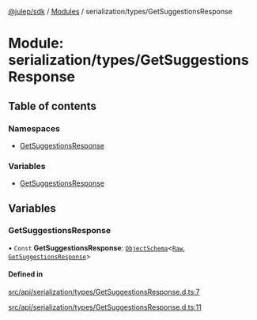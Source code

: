 [@julep/sdk](../README.md) / [Modules](../modules.md) / serialization/types/GetSuggestionsResponse

# Module: serialization/types/GetSuggestionsResponse

## Table of contents

### Namespaces

- [GetSuggestionsResponse](serialization_types_GetSuggestionsResponse.GetSuggestionsResponse.md)

### Variables

- [GetSuggestionsResponse](serialization_types_GetSuggestionsResponse.md#getsuggestionsresponse)

## Variables

### GetSuggestionsResponse

• `Const` **GetSuggestionsResponse**: [`ObjectSchema`](core_schemas_builders_object_types.md#objectschema)\<[`Raw`](../interfaces/serialization_types_GetSuggestionsResponse.GetSuggestionsResponse.Raw.md), [`GetSuggestionsResponse`](../interfaces/api_types_GetSuggestionsResponse.GetSuggestionsResponse.md)\>

#### Defined in

[src/api/serialization/types/GetSuggestionsResponse.d.ts:7](https://github.com/julep-ai/samantha-monorepo/blob/9aefd53/sdks/js/src/api/serialization/types/GetSuggestionsResponse.d.ts#L7)

[src/api/serialization/types/GetSuggestionsResponse.d.ts:11](https://github.com/julep-ai/samantha-monorepo/blob/9aefd53/sdks/js/src/api/serialization/types/GetSuggestionsResponse.d.ts#L11)
